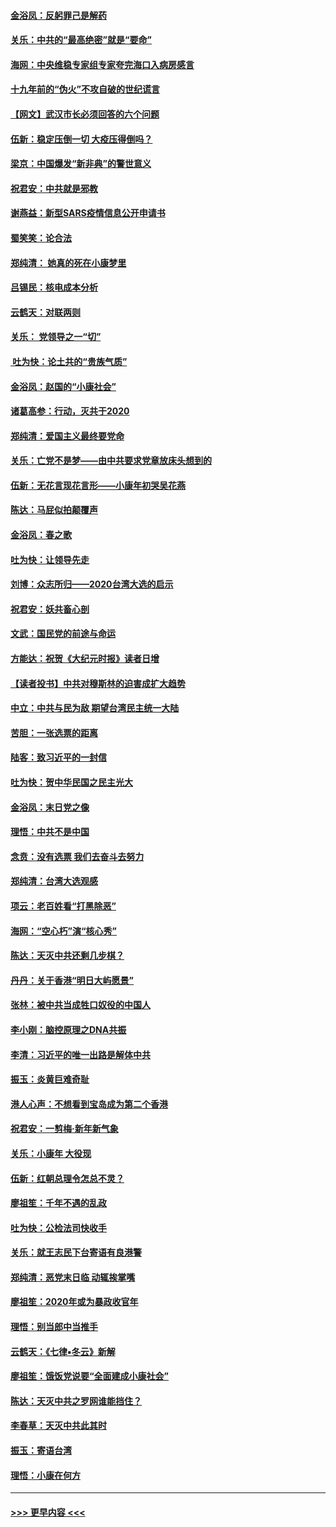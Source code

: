 #### [金浴凤：反躬罪己是解药](../pages/nsc993/n11820280.md?t=01260844) 
#### [关乐：中共的“最高绝密”就是“要命”](../pages/nsc993/n11816946.md?t=01260844) 
#### [海网：中央维稳专家组专家夸完海口入病房感言](../pages/nsc993/n11815138.md?t=01260844) 
#### [十九年前的“伪火”不攻自破的世纪谎言](../pages/nsc993/n11813238.md?t=01260844) 
#### [【网文】武汉市长必须回答的六个问题](../pages/nsc993/n11813848.md?t=01260844) 
#### [伍新：稳定压倒一切 大疫压得倒吗？](../pages/nsc993/n11812634.md?t=01260844) 
#### [梁京：中国爆发“新非典”的警世意义](../pages/nsc993/n11812554.md?t=01260844) 
#### [祝君安：中共就是邪教](../pages/nsc993/n11812431.md?t=01260844) 
#### [谢燕益：新型SARS疫情信息公开申请书](../pages/nsc993/n11808840.md?t=01260844) 
#### [蜀笑笑：论合法](../pages/nsc993/n11808064.md?t=01260844) 
#### [郑纯清： 她真的死在小康梦里](../pages/nsc993/n11806623.md?t=01260844) 
#### [吕锡民：核电成本分析](../pages/nsc993/n11806284.md?t=01260844) 
#### [云鹤天：对联两则](../pages/nsc993/n11805957.md?t=01260844) 
#### [关乐： 党领导之一“切”](../pages/nsc993/n11804505.md?t=01260844) 
#### [ 吐为快：论土共的“贵族气质”](../pages/nsc993/n11804490.md?t=01260844) 
#### [金浴凤：赵国的“小康社会”](../pages/nsc993/n11804452.md?t=01260844) 
#### [诸葛高参：行动，灭共于2020](../pages/nsc993/n11804120.md?t=01260844) 
#### [郑纯清：爱国主义最终要党命](../pages/nsc993/n11802197.md?t=01260844) 
#### [关乐：亡党不是梦——由中共要求党章放床头想到的](../pages/nsc993/n11802156.md?t=01260844) 
#### [伍新：无花言现花言形——小康年初哭吴花燕](../pages/nsc993/n11800044.md?t=01260844) 
#### [陈达：马屁似拍颠覆声](../pages/nsc993/n11800010.md?t=01260844) 
#### [金浴凤：春之歌](../pages/nsc993/n11797687.md?t=01260844) 
#### [吐为快：让领导先走](../pages/nsc993/n11797512.md?t=01260844) 
#### [刘博：众志所归——2020台湾大选的启示](../pages/nsc993/n11796878.md?t=01260844) 
#### [祝君安：妖共畜心剖](../pages/nsc993/n11794273.md?t=01260844) 
#### [文武：国民党的前途与命运](../pages/nsc993/n11794198.md?t=01260844) 
#### [方能达：祝贺《大纪元时报》读者日增](../pages/nsc993/n11793807.md?t=01260844) 
#### [【读者投书】中共对穆斯林的迫害成扩大趋势](../pages/nsc993/n11791371.md?t=01260844) 
#### [中立：中共与民为敌 期望台湾民主统一大陆](../pages/nsc993/n11790392.md?t=01260844) 
#### [苦胆：一张选票的距离](../pages/nsc993/n11788914.md?t=01260844) 
#### [陆客：致习近平的一封信](../pages/nsc993/n11788867.md?t=01260844) 
#### [吐为快：贺中华民国之民主光大](../pages/nsc993/n11788618.md?t=01260844) 
#### [金浴凤：末日党之像](../pages/nsc993/n11787475.md?t=01260844) 
#### [理悟：中共不是中国](../pages/nsc993/n11787463.md?t=01260844) 
#### [念贲：没有选票  我们去奋斗去努力](../pages/nsc993/n11787398.md?t=01260844) 
#### [郑纯清：台湾大选观感](../pages/nsc993/n11786210.md?t=01260844) 
#### [项云：老百姓看“打黑除恶”](../pages/nsc993/n11785398.md?t=01260844) 
#### [海网：“空心朽”演“核心秀”](../pages/nsc993/n11783874.md?t=01260844) 
#### [陈达：天灭中共还剩几步棋？](../pages/nsc993/n11783719.md?t=01260844) 
#### [丹丹：关于香港“明日大屿愿景”](../pages/nsc993/n11783273.md?t=01260844) 
#### [张林：被中共当成牲口奴役的中国人](../pages/nsc993/n11782397.md?t=01260844) 
#### [李小刚：脑控原理之DNA共振](../pages/nsc993/n11780962.md?t=01260844) 
#### [李清：习近平的唯一出路是解体中共](../pages/nsc993/n11780866.md?t=01260844) 
#### [振玉：炎黄巨难奇耻](../pages/nsc993/n11779632.md?t=01260844) 
#### [港人心声：不想看到宝岛成为第二个香港](../pages/nsc993/n11778817.md?t=01260844) 
#### [祝君安：一剪梅‧新年新气象](../pages/nsc993/n11776340.md?t=01260844) 
#### [关乐：小康年 大役现](../pages/nsc993/n11774213.md?t=01260844) 
#### [伍新：红朝总理令怎总不灵？](../pages/nsc993/n11770813.md?t=01260844) 
#### [廖祖笙：千年不遇的乱政](../pages/nsc993/n11770373.md?t=01260844) 
#### [吐为快：公检法司快收手](../pages/nsc993/n11770359.md?t=01260844) 
#### [关乐：就王志民下台寄语有良港警](../pages/nsc993/n11769903.md?t=01260844) 
#### [郑纯清：恶党末日临 动辄挨掌嘴](../pages/nsc993/n11769356.md?t=01260844) 
#### [廖祖笙：2020年或为暴政收官年](../pages/nsc993/n11768216.md?t=01260844) 
#### [理悟：别当郎中当推手](../pages/nsc993/n11768243.md?t=01260844) 
#### [云鹤天：《七律▪冬云》新解](../pages/nsc993/n11768204.md?t=01260844) 
#### [廖祖笙：饿饭党说要“全面建成小康社会”](../pages/nsc993/n11767482.md?t=01260844) 
#### [陈达：天灭中共之罗网谁能挡住？](../pages/nsc993/n11767465.md?t=01260844) 
#### [李春草：天灭中共此其时](../pages/nsc993/n11767452.md?t=01260844) 
#### [振玉：寄语台湾](../pages/nsc993/n11767432.md?t=01260844) 
#### [理悟：小康在何方](../pages/nsc993/n11767394.md?t=01260844) 

----
#### [ >>> 更早内容 <<< ](../indexes/nsc993-earlier.md)
